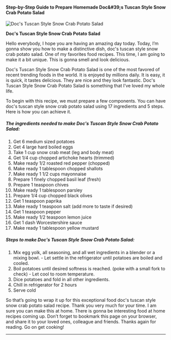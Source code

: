             

#### Step-by-Step Guide to Prepare Homemade Doc&amp;#39;s Tuscan Style Snow Crab Potato Salad

![Doc's Tuscan Style Snow Crab Potato Salad](https://img-global.cpcdn.com/recipes/976ac49bc0ffcb2f/751x532cq70/docs-tuscan-style-snow-crab-potato-salad-recipe-main-photo.jpg)

**Doc's Tuscan Style Snow Crab Potato Salad**

Hello everybody, I hope you are having an amazing day today. Today, I’m gonna show you how to make a distinctive dish, doc's tuscan style snow crab potato salad. One of my favorites food recipes. This time, I am going to make it a bit unique. This is gonna smell and look delicious.

Doc's Tuscan Style Snow Crab Potato Salad is one of the most favored of recent trending foods in the world. It is enjoyed by millions daily. It is easy, it is quick, it tastes delicious. They are nice and they look fantastic. Doc's Tuscan Style Snow Crab Potato Salad is something that I’ve loved my whole life.

To begin with this recipe, we must prepare a few components. You can have doc's tuscan style snow crab potato salad using 17 ingredients and 5 steps. Here is how you can achieve it.

##### The ingredients needed to make Doc's Tuscan Style Snow Crab Potato Salad:

1.  Get 6 medium sized potatoes
2.  Get 4 large hard boiled eggs
3.  Take 1 cup snow crab meat (leg and body meat)
4.  Get 1/4 cup chopped artichoke hearts (trimmed)
5.  Make ready 1/2 roasted red pepper (chopped)
6.  Make ready 1 tablespoon chopped shallots
7.  Make ready 1 1/2 cups mayonnaise
8.  Prepare 1 finely chopped basil leaf (fresh)
9.  Prepare 1 teaspoon chives
10.  Make ready 1 tablespoon parsley
11.  Prepare 1/4 cup chopped black olives
12.  Get 1 teaspoon paprika
13.  Make ready 1 teaspoon salt (add more to taste if desired)
14.  Get 1 teaspoon pepper
15.  Make ready 1/2 teaspoon lemon juice
16.  Get 1 dash Worcestershire sauce
17.  Make ready 1 tablespoon yellow mustard

##### Steps to make Doc's Tuscan Style Snow Crab Potato Salad:

1.  Mix egg yolk, all seasoning, and all wet ingredients in a blender or a mixing bowl. - Let settle in the refrigerator until potatoes are boiled and cooled.
2.  Boil potatoes until desired softness is reached. (poke with a small fork to check) - Let cool to room temperature.
3.  Dice potatoes and fold in all other ingredients.
4.  Chill in refrigerator for 2 hours
5.  Serve cold

So that’s going to wrap it up for this exceptional food doc's tuscan style snow crab potato salad recipe. Thank you very much for your time. I am sure you can make this at home. There is gonna be interesting food at home recipes coming up. Don’t forget to bookmark this page on your browser, and share it to your loved ones, colleague and friends. Thanks again for reading. Go on get cooking!

* * *